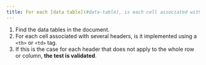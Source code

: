 ```yaml
---
title: For each [data table](#data-table), is each cell associated with several headers implemented using a `<td>` or `<th>` tag?
---
```


1. Find the data tables in the document.
2. For each cell associated with several headers, is it implemented using a `<th>` or `<td>` tag.
3. If this is the case for each header that does not apply to the whole row or column, **the test is validated**.
